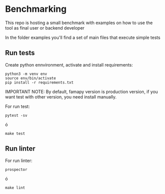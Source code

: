 # Benchmarking

This repo is hosting a small benchmark with examples on how to use the tool as final user or backend developer

In the folder examples you'll find a set of main files that execute simple tests


## Run tests

Create python ennvironment, activate and install requirements:

```
python3 -m venv env
source env/bin/activate
pip install -r requirements.txt
```

IMPORTANT NOTE: By default, famapy version is production version, if you want test with other version, you need install manually.

For run test:

```
pytest -sv
```

ó

```
make test
```


## Run linter

For run linter:

```
prospector
```

ó

```
make lint
```
